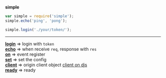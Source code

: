 **simple**  
```js
var simple = require('simple');
simple.echo('ping', 'pong');

simple.login('./your/token/');
```
---
**[login](./simple/login.md)** => login with `token`   
**[echo](./simple/echo.md)** => when receive `req`, response with `res`  
**[on](./simple/on.md)** => event register  
**[set](./simple/set.md)** => set the config  
**[client](#)** => origin client object [client on djs](https://discord.js.org/#/docs/main/stable/class/Client)  
**[ready](./simple/ready.md)** => ready  
